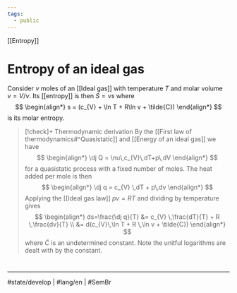 ```yaml
---
tags:
  - public
---
```

[[Entropy]]
# Entropy of an ideal gas

Consider $\nu$ moles of an [[Ideal gas]] with temperature $T$ and molar volume $v = V / \nu$.
Its [[entropy]] is then $S = \nu s$ where
$$
\begin{align*}
s = (c_{V} + \ln T + R\ln v + \tilde{C})
\end{align*}
$$
is its molar entropy.

> [!check]+ Thermodynamic derivation
> By the [[First law of thermodynamics#^Quasistatic]] and [[Energy of an ideal gas]] we have
> $$
> \begin{align*}
> \dj Q = \nu\,c_{V}\,dT+p\,dV
> \end{align*}
> $$
> for a quasistatic process with a fixed number of moles.
> The heat added per mole is then
> $$
> \begin{align*}
> \dj q = c_{V} \,dT + p\,dv
> \end{align*}
> $$
> Applying the [[Ideal gas law]] $pv = RT$ and dividing by temperature gives
> $$
> \begin{align*}
> ds=\frac{\dj q}{T} &= c_{V} \,\frac{dT}{T} + R \,\frac{dv}{T} \\
> &= d(c_{V}\,\ln T + R \,\ln v + \tilde{C})
> \end{align*}
> $$
> where $\tilde{C}$ is an undetermined constant.
> Note the unitful logarithms are dealt with by the constant. <span class="QED"/>

#
---
#state/develop | #lang/en | #SemBr
